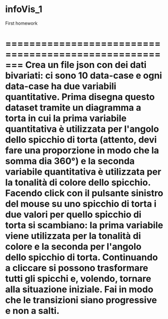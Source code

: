 # infoVis_1
First homework

=======================================================
Crea un file json con dei dati bivariati: ci sono 10 data-case e ogni data-case ha due variabili quantitative. Prima disegna questo dataset tramite un diagramma a torta in cui la prima variabile quantitativa è utilizzata per l'angolo dello spicchio di torta (attento, devi fare una proporzione in modo che la somma dia 360°) e la seconda variabile quantitativa è utilizzata per la tonalità di colore dello spicchio. Facendo click con il pulsante sinistro del mouse su uno spicchio di torta i due valori per quello spicchio di torta si scambiano: la prima variabile viene utilizzata per la tonalità di colore e la seconda per l'angolo dello spicchio di torta. Continuando a cliccare si possono trasformare tutti gli spicchi e, volendo, tornare alla situazione iniziale. Fai in modo che le transizioni siano progressive e non a salti.
=======================================================
